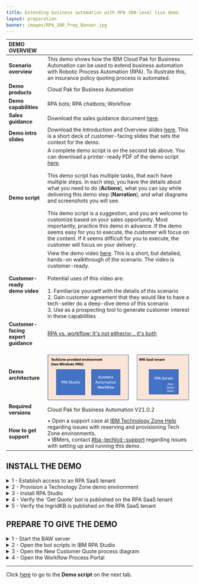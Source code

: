 ```yaml
---
title: Extending business automation with RPA 300-level live demo
layout: preparation
banner: images/RPA_300_Prep_Banner.jpg
---
```


<span id="top"></span>

| DEMO OVERVIEW | |
| :---         | :--- |
| **Scenario overview** | This demo shows how the IBM Cloud Pak for Business Automation can be used to extend business automation with Robotic Process Automation (RPA). To illustrate this, an insurance policy quoting process is automated. |
| **Demo products** | Cloud Pak for Business Automation |
| **Demo capabilities** | RPA bots; RPA chatbots; Workflow |
| **Sales guidance** | Download the sales guidance document <a href="./files/Extending BA with RPA Platinum Demo - Sales guidance.pdf" target="_blank" rel="noreferrer">here</a>. |
| **Demo intro slides** | Download the Introduction and Overview slides <a href="./files/Extending BA with RPA Platinum Demo - Intro deck.pptx" target="_blank" rel="noreferrer">here</a>. This is a short deck of customer-facing slides that sets the context for the demo. |
| **Demo script** | A complete demo script is on the second tab above. You can download a printer-ready PDF of the demo script <a href="./files/300-BA-extending-with-rpa-Demo-Script.pdf" target="_blank" rel="noreferrer">here</a>. <br/><br/>This demo script has multiple tasks, that each have multiple steps. In each step, you have the details about what you need to do (**Actions**), what you can say while delivering this demo step (**Narration**), and what diagrams and screenshots you will see. <br/><br/> This demo script is a suggestion, and you are welcome to customize based on your sales opportunity. Most importantly, practice this demo in advance. If the demo seems easy for you to execute, the customer will focus on the content. If it seems difficult for you to execute, the customer will focus on your delivery. |
| **Customer-ready <br/> demo video** | View the demo video <a href="https://ibm.box.com/s/2j6wnm44i615krsobkh9c4p2s8ztsh8q" target="_blank" rel="noreferrer">here</a>. This is a short, but detailed, hands-on walkthrough of the scenario. The video is customer-ready. <br/> <br/> Potential uses of this video are: <br/> <br/> 1. Familiarize yourself with the details of this scenario <br/> 2. Gain customer agreement that they would like to have a tech-seller do a deep-dive demo of this scenario <br/> 3. Use as a prospecting tool to generate customer interest in these capabilities |
| **Customer-facing <br/> expert guidance** | <a href="./files/RPA vs. workflow - Automation Expert Series.pdf" target="_blank" rel="noreferrer">RPA vs. workflow: It's not either/or... it's both</a> |
| **Demo architecture** | <br/> <img src="./images/Demo-Architecture.png" width="500" /> |
| **Required versions** | Cloud Pak for Business Automation V21.0.2 |
| **How to get support** | • Open a support case at <a href="https://techzone.ibm.com/help" target="_blank" rel="noreferrer">IBM Technology Zone Help</a> regarding issues with reserving and provisioning Tech Zone environments.<br/>• IBMers, contact <a href="https://ibm.enterprise.slack.com/archives/C06HT5PHLN9" target="_blank" rel="noreferrer">#ba-techlcd-support</a>  regarding issues with setting up and running this demo. |

## **INSTALL THE DEMO**

<details markdown="1">

<summary>1 - Establish access to an RPA SaaS tenant</summary><br/>

In addition to the Technology Zone provided environment, you will need access to the  <a href="https://app.wdgautomation.com/" target="_blank" rel="noreferrer">IBM RPA SaaS environment</a>. If you are already onboarded to a RPA SaaS tenant, you will need the login information. <br/><br/>

**If you are not already onboarded to a RPA SaaS tenant:**

For **IBMers**, refer to the RPA contact person to establish your RPA account in the cloud tenant.
<br/>

•	Contact your IBM RPA TechSales Geo Lead (refer to the table below) for access to your IBM local IBM RPA tenant.<br/>
•	Once onboarded, you will receive an email with account details and link to complete the onboarding. You will need this information in section 3 - Install RPA Studio, step 5.

| Region | Contact Person | Email |
| :--- | :--- | :--- |
| Business Partners | Burt Hughes | See instructions below. |
| Americas | Ryan Sparks | rmsparks@us.ibm.com |
| EMEA | Jukka Juselius | jukka.juselius@fi.ibm.com |
| AP | Jenny Khuc Mai Thuong | khuc@sg.ibm.com |


For **Business Partners**, request your own RPA Server SaaS tenant for your organization. To submit a request for an IBM server SaaS tenant, provide the following: <br/><br/>
• Company Name and CEID (which can be found in your PartnerWorld profile) <br/>
• Full Name (first and last) of the individual who will be set up as administrator of the account <br/>
• Company email address of the individual listed above (non-company email addresses will be rejected) <br/>
• Data Center choice (choose one: Dallas, Frankfurt, London, Singapore, Sao Paulo) <br/>
• Use the following subject line: **RPA BP Tenant Access Request** <br/>
• Send an email to Burt Hughes (buhughes@us.ibm.com)

<br/>

**[Go to top](#top)**

</details>
<span id="spamID"></span>
<details markdown="1">

<summary>2 - Provision a Technology Zone demo environment</summary><br/>

1. Reserve a Technology Zone demo environment <a href="https://techzone.ibm.com/collection/ibm-business-automation-traditional-and-on-premise/environments" target="_blank" rel="noreferrer">here</a>.<br/>
2. Wait until your reservation status is **Ready** on the IBM Technology Zone’s **My Library → My Reservations** page. (You can either keep refreshing the My Reservation page or wait for a confirmation email.)<br/><img src="./images/prep-res-status-ready.png" width="300" /><br/>When your reservation is **Ready**, click the reservation tile to view the reservation details.<br/>
3. On the reservation details page, scroll down and click to open the RPA **VM Remote Console**. It is the link on the right. <br/>  <br/> <inline-notification text="Use the RPA VM Remote Console to setup and run the entire demo."></inline-notification> <br/><img src="./images/prep-rpa-remote-console.png" width="500" />
4. The console will open. Click **Full screen**.<br/><img src="./images/prep-click-full-screen.png" width="500" /> <br/>
5. Click inside the window to bring up the log in screen. Type the password '**il0vedem0s**' (those are zeros in the password). <br/><img src="./images/prep-administator-login.png" width="500" /> <br/> <inline-notification text="The first time you access the VM, you will be presented with the network option below. It is imperative to select <strong>YES</strong>. (Otherwise, the VM will not be properly configured for this demo.)"></inline-notification> <br/><img src="./images/prep-networks-yes.png" width="300" /> <br/>
6. (**Optional**) Right-click on the Windows desktop and select <strong>Display settings</strong>. Adjust the display resolution to best fit your desktop.<br/><img src="./images/prep-display-settings.png" width="300" />

<br/>

**[Go to top](#top)**

</details>
<span id="spamID"></span>
<details markdown="1">

<summary>3 - Install RPA Studio</summary><br/>

1. Open the RPA **VM Remote Console** (if it is not already open). Use the links on the reservation page. Open the link on the right. Then click to open the console in **Full screen**.<br/><img src="./images/prep-console-full-screen.png" width="500" /><br/>
2. Using File Explorer, navigate to **This PC** (1). Right click to bring up the menu, and select **Properties** (2). Click **Rename this PC** (3).<br/><img src="./images/5-This-PC-properties.png" width="500" /><br/> <inline-notification text="Log in if needed using the <strong>RPA VM Remote Desktop (RDP)</strong> password on your reservation details page."></inline-notification>
3. Enter a new computer name, which needs to be unique to your SaaS RPA tenant. Use **'WIN–your initials–your postal code'** (1). Click **Next** (2).<br/> <img src="./images/rename-your-pc.png" width="500" /> <br/>
4. Restart the VM.<br/><br/>

**Next, download, install, and log in to RPA Studio.**<br/><br/>
5. Open Chrome within the VM. Use the link provided in your RPA tenant email from section 1 to log in to the RPA cloud tenant and download the RPA Studio installer. Have your server and license information available to enter in these steps.<br/><br/>
6. Using Chrome, go to your RPA tenant server login page. <br/> <img src="./images/5.Login-RPA.png" width="800" /><br/>
7. From the server home page, click the **“i”** (top right) and then **Download Installer**. <br/> <img src="./images/6.Download-Setup.exe.png" width="800" /><br/>
8. Using File Explorer, navigate to **Setup.exe**. Then, right click and select **Run as Administrator**. <br/> <img src="./images/7.Run-setup.png" width="800" /><br/>
9. Click **Next**. <br/> <img src="./images/8.Setup-wizard1.png" width="500" /><br/>
10. Click **Next**. <br/> <img src="./images/9.Setup-wizard2.png" width="500" /><br/>
11. Accept the terms, and click **Next**. <br/> <img src="./images/10.Setup-wizard3.png" width="500" /><br/>
12. Select **Complete Install**. <br/> <img src="./images/11.Setup-wizard4.png" width="500" /><br/>
13. Click **Next** to begin the install. <br/> <img src="./images/12.Setup-wizard5.png" width="500" /><br/>
14. Click **Next** (No proxy configuration is needed so leave the box unchecked). <br/> <img src="./images/13.Setup-wizard6.png" width="500" /><br/>
15. Enter the license information, which should have been provided to you by your RPA SaaS administrator. <br/> <img src="./images/prep-image3.18.png" width="500" /><br/>
16. Wait for the install to complete. <br/> <img src="./images/15.Setup-wizard8.png" width="500" /><br/>
17. Exit the installer. If necessary, the VM will restart. <br/> <img src="./images/16.Setup-wizard9.png" width="500" /><br/>
18. Note that the desktop icons for RPA Studio will be created. <br/> <img src="./images/17.Desktop-icons.png" width="100" /><br/>
19. Open RPA Studio.<br/><img src="./images/18.RPA-Service1.png" width="500" /><br/> <inline-notification text="The <strong>IBM Robotic Process Automation Agent</strong> Windows service is set to 'delayed start,' and you must wait for it to be started. You can see it in the system tray or in the Windows services list. "></inline-notification> <br/><img src="./images/19.RPA-Service2.png" width="800" /><br/>
20. Log in to IBM RPA. To log in, first fill in your **User Name** and click **Login**. Then the interface will let you input your password. <br/><img src="./images/21.Login-to-RPA.png" width="800" /><br/>

**[Go to top](#top)**

</details>
<span id="spamID"></span>
<details markdown="1">

<summary>4 - Verify the 'Get Quote' bot is published on the RPA SaaS tenant</summary><br/>

1. Log in to your RPA SaaS tenant. <br/> <img src="./images/login-rpa-saas.png" width="800" /> <br/>
2. Click **Scripts** in the side menu. <br/> <img src="./images/prep-image4.2.png" width="800" /> <br/>
3. Initiate a search by clicking the **Search** icon. <br/> <img src="./images/search-scripts1.png" width="800" /> <br/>
4. Enter **GetQuoteFCQS** in the search field and ensure the **GetQuoteFCQS** bot script appears. <br/> <img src="./images/prep-image4.4.png" width="800" /><inline-notification text="If <strong>'GetQuoteFCQS'</strong> does not appear, continue with these steps:"></inline-notification>
5. Click the desktop icon to open IBM RPA Studio and log in. <br/><br/>
6. Click the **Open** button on the menu ribbon.<inline-notification text="Click the word <strong>Open</strong>, not the down arrow. We are opening the scripts locally, not from the repository. "></inline-notification><br/><img src="./images/31.Open-WAL1.png" width="800" /><br/>
6. Select the **Get Quote.wal** file (located in c:\WDG\WAL), and click **Open**. <br/> <br/><img src="./images/32.Open-WAL2.png" width="800" /> <br/>
7. Click the **Publish** button on the menu ribbon. <br/> <img src="./images/publish-bot1.png" width="800" /> <br/>
8. Enter the following fields: <br/>
•	Name: **GetQuoteFCQS** (1)<br/>
•	Description: **RPA demo** (2)<br/>
•	Set as production: toggle to **true** (3)<br/>

  Then click **Publish** (4). <br/><img src="./images/rpa-prep-publish-bot2.png" width="800" /><br/>

**[Go to top](#top)**

</details>
<span id="spamID"></span>
<details markdown="1">

<summary>5 - Verify the IngridKB is published on the RPA SaaS tenant</summary><br/>
<inline-notification text="First check if <strong>IngridKB</strong> is already published."></inline-notification>

1. Log in to your RPA SaaS tenant. <br/> <img src="./images/login-rpa-saas.png" width="800" /> <br/>
2. Click **Machine Learning** in the side menu. <br/> <img src="./images/verify-ingrid-machine-learning.png" width="800" /> <br/>
3. Initiate a search by clicking on the **Search** icon.<br/> <img src="./images/verify-ingrid-search-icon.png" width="800" /> <br/>
4. Enter **'IngridKB'** in the search field (1) and ensure **IngridKB** appears in the results (2). <br/> <img src="./images/verify-ingrid-search-results.png" width="800" /><inline-notification text="If <strong>IngridKB</strong> does not appear, continue with these steps."></inline-notification>
5. Download the IngridKB export file <a href="https://raw.githubusercontent.com/ibm-garage-tsa/platinum-demos/master/src/pages/300-business-automation-extending-ba-with-rpa/IngridKB.xlsx" target="_blank" rel="noreferrer">here</a>.<br/>
6. Click the desktop icon to open **IBM RPA Studio** and log in.<br/>
7. In the menu bar on the header, select the **Tools** tab.<br/> <img src="./images/prep-3-9-tools-tab.png" width="800" /><br/>
8. Click the **Machine Learning Model Builder** button.<br/> <img src="./images/prep-3-10-button.png" width="800" /><br/>
9. Complete the **Machine Learning Model Builder** form with the following information:<br/>
• In the **Name** field, type **IngridKB** (1).<br/>
• In the **Culture** field, select **English** (2).<br/>
• In the **Algorithm** field, select **Knowledge Base V2** (3).<br/>
• In the **Options** field, select **Use synonyms** (4).<br/>
• In the **File** field, select the IngridKB export file in XLSX format (5).<br/>
• Enable the **Set as production** option (6). <br/><br/>
Click **Save** (7).
<br/> <img src="./images/prep-complete-machine-learning-form.png" width="800" />

<br/>

**[Go to top](#top)**

</details>

## **PREPARE TO GIVE THE DEMO**

<span id="place2"></span>
<span id="spamID"></span>
<details markdown="1">

<summary>1 - Start the BAW server</summary><br/>

1. Open the BAW **VM Remote Console**. Use the links on the reservation page. Open the link on the left. Then click to open the console in **Full screen**. <br/><img src="./images/baw-vm-remote-console.png" width="500" /><br/>
2. Click the red **Ctrl+Alt+Del** button. <br/><img src="./images/button.png" width="300" /><br/>
3. Log in to the Administrator account using the password **IBMPlatinumDem0s!** (that is a "zero" in 'Dem0s'). <br/><br/>
4. The command window will appear automatically. (You will need to wait 5-10 minutes after the commands execute for the BAW server to be fully started.) <br/><img src="./images/command-window.png" width="500" /><br/>
5. You can now close the BAW console. The subsequent steps will be performed using the RPA VM console. <br/>

<br/>

**[Go to top](#top)**

</details>
<span id="spamID"></span>
<details markdown="1">

<summary>2 - Open the bot scripts in IBM RPA Studio</summary><br/>

1. Open the RPA **VM Remote Console** (if it is not already open). Use the links on the reservation page. Open the link on the right. Then click to open the console in **Full screen**.<br/><img src="./images/prep-console-full-screen.png" width="500" /><br/>
2. Click the desktop icon to open IBM RPA Bot Studio.<br/><br/>
3. Use the **Open** button on the menu ribbon to open the scripts.<br/><inline-notification text="Click on the word <strong>Open</strong>, not the down arrow. We are opening the scripts locally, not from the repository."></inline-notification><br/><img src="./images/31.Open-WAL1.png" width="800" /><br/>
4. Click the **Open** button (1) in the menu ribbon. Navigate to and select the **Get Quote.wal** file (2). <br/> <img src="./images/bot-script-get-quote.png" width="800" /> <br/>
5. Click the **GetQuote** routine (this action doesn't change anything functionally, but will look best during the demo). <br/> <img src="./images/33.Open-WAL3.png" width="800" /> <br/>
6. Click the **Open** button (1) in the menu ribbon, and select the **Insurance Ingrid.wal** file (2). <br/> <img src="./images/bot-script-insurance-ingrid.png" width="800" />

<br/>

**[Go to top](#top)**

</details>
<span id="spamID"></span>
<details markdown="1">

<summary>3 - Open the New Customer Quote process diagram</summary><br/>

1. First, use Firefox to open **Workflow Center**. In the Firefox bookmarks bar, open **BAW** -> **Workflow Center - Solutions**. <br/><inline-notification text="Using separate browsers for Workflow vs. Portal prevents the logins from colliding with each other. "></inline-notification> <br/><img src="./images/Process-diagram1.png" width="800" /> <br/>
2. Log in to Workflow Center using **admin/admin**. <br/> <img src="./images/Process-diagram2.png" width="800" /> <br/>
3. Under **Start Building**, **Process Apps**, click **View all**. <br/> <img src="./images/Process-diagram3.png" width="800" /> <br/>
4. Open the **New Insurance Quote** process app. <br/> <img src="./images/Process-diagram4.png" width="800" /> <br/>
5. Open the **New Insurance Quote** process definition. <br/> <img src="./images/Process-diagram5.png" width="800" /> <br/>
6. The **New Customer Quote** process definition is now open. <br/> <img src="./images/Process-diagram6.png" width="800" />

<br/>

**[Go to top](#top)**

</details>
<span id="spamID"></span>
<details markdown="1">

<summary>4 - Open the Workflow Process Portal</summary><br/>

1. Use Chrome to open **Process Portal**. In the Chrome bookmarks bar, open **BAW** -> **Process Portal**. <br/><inline-notification text="Using separate browsers for Workflow Center vs. Portal prevents the logins from colliding with each other."></inline-notification><br/><img src="./images/Process-portal1.png" width="800" /> <br/>
2. Leave the page open to the Process Portal login screen. The **username** is **customerService** and the **password** is **password**. You are now ready to show the demo. <br/> <img src="./images/Process-portal2.png" width="800" /><br/>

**[Go to top](#top)**

</details>

***

Click [here](demo-script) to go to the **Demo script** on the next tab.